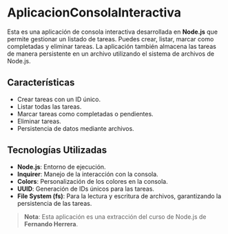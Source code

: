 ﻿# AplicacionConsolaInteractiva

Esta es una aplicación de consola interactiva desarrollada en **Node.js** que permite gestionar un listado de tareas. Puedes crear, listar, marcar como completadas y eliminar tareas. La aplicación también almacena las tareas de manera persistente en un archivo utilizando el sistema de archivos de Node.js.

## Características

- Crear tareas con un ID único.
- Listar todas las tareas.
- Marcar tareas como completadas o pendientes.
- Eliminar tareas.
- Persistencia de datos mediante archivos.

## Tecnologías Utilizadas

- **Node.js**: Entorno de ejecución.
- **Inquirer**: Manejo de la interacción con la consola.
- **Colors**: Personalización de los colores en la consola.
- **UUID**: Generación de IDs únicos para las tareas.
- **File System (fs)**: Para la lectura y escritura de archivos, garantizando la persistencia de las tareas.

> **Nota**: Esta aplicación es una extracción del curso de Node.js de **Fernando Herrera**.

